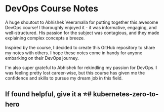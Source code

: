 # DevOps Course Notes

A huge shoutout to Abhishek Veeramalla for putting together this awesome DevOps course! I thoroughly enjoyed it - it was informative, engaging, and well-structured. His passion for the subject was contagious, and they made explaining complex concepts a breeze.

Inspired by the course, I decided to create this GitHub repository to share my notes with others. I hope these notes come in handy for anyone embarking on their DevOps journey.

I'm also super grateful to Abhishek for rekindling my passion for DevOps. I was feeling pretty lost career-wise, but this course has given me the confidence and skills to pursue my dream job in this field.

## If found helpful, give it a ⭐️# kubernetes-zero-to-hero
